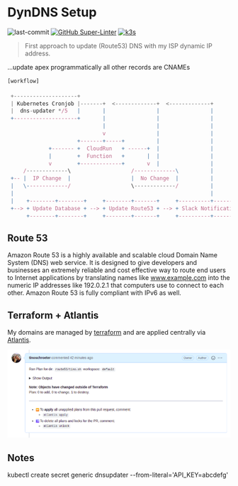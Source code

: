 # DynDNS Setup

![last-commit](https://img.shields.io/github/last-commit/tinoschroeter/DynDNS.svg?style=flat)
[![GitHub Super-Linter](https://github.com/tinoschroeter/DynDNS/workflows/Lint%20Code%20Base/badge.svg)](https://github.com/tinoschroeter/DynDNS/actions/workflows/linter.yml)
[![k3s](https://img.shields.io/badge/run%20on%20-Raspberry%20Pi-red)](https://github.com/tinoschroeter/k8s.homelab)

> First approach to update (Route53) DNS with my ISP dynamic IP address.

...update apex programmatically all other records are CNAMEs


```js
[workflow]

 +--------------------+
 | Kubernetes Cronjob |-------+  <-------------+  <-------------+
 |  dns-updater */5   |       |                |                |
 +--------------------+       |                |                |
                              |                |                |
                              v                |                |
                      +-------+-----+          |                |
             +------- +  CloudRun   + ------+  |                |
             |        +  Function   +       |  |                |
             v        +-------------+       v  |                |
     /-------------\                   /-------------\          |
 +-- |  IP Change  |                   |  No Change  |          |
 |   \-------------/                   \-------------/          |
 |                                                              |
 |    +--------+--------+     +--------+-------+     +----------+---------+
 +--> + Update Database + --> + Update Route53 + --> + Slack Notification +
      +--------+--------+     +--------+-------+     +----------+---------+

```
## Route 53 

Amazon Route 53 is a highly available and scalable cloud Domain Name System (DNS) web service. 
It is designed to give developers and businesses an extremely reliable and cost effective way to route end users to Internet applications 
by translating names like www.example.com into the numeric IP addresses like 192.0.2.1 that computers use to connect to each other. 
Amazon Route 53 is fully compliant with IPv6 as well.

## Terraform + Atlantis

My domains are managed by [terraform](https://www.terraform.io/) and are applied centrally via [Atlantis](https://www.runatlantis.io/).

![Pull request](https://raw.githubusercontent.com/tinoschroeter/DynDNS/master/docs/atlantis.png)

## Notes

kubectl create secret generic dnsupdater --from-literal='API_KEY=abcdefg'

